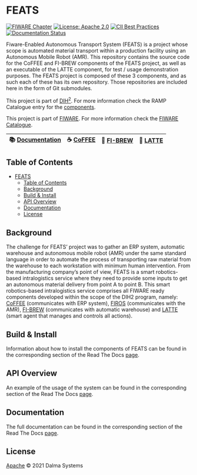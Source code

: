 # FEATS

[![FIWARE Chapter](https://img.shields.io/badge/FIWARE-Robots-45d3dd.svg)](https://www.fiware.org/developers/catalogue/)
[![License: Apache 2.0](https://img.shields.io/badge/License-Apache%202.0-green)](https://opensource.org/licenses/MIT)
[![CII Best Practices](https://bestpractices.coreinfrastructure.org/projects/4842/badge)](https://bestpractices.coreinfrastructure.org/projects/4842)
[![Documentation Status](https://readthedocs.org/projects/feats-dih2/badge/?version=latest)](https://feats-dih2.readthedocs.io/en/latest/?badge=latest)

Fiware-Enabled Autonomous Transport System (FEATS) is a project whose scope is automated material transport within a production facility using an Autonomous Mobile Robot (AMR).
This repository contains the source code for the CoFFEE and FI-BREW components of the FEATS project, as well as an executable of the LATTE component, for test / usage demonstration purposes.
The FEATS project is composed of these 3 components, and as such each of these has its own repository. Those repositories are included here in the form of Git submodules.

This project is part of [DIH<sup>2</sup>](http://www.dih-squared.eu/). For more information check the RAMP Catalogue entry for the
[components](https://github.com/ramp-eu).

This project is part of [FIWARE](https://www.fiware.org/). For more information check the [FIWARE Catalogue](https://github.com/Fiware/catalogue/).


 :books: [Documentation](https://feats-dih2.readthedocs.io/en/latest/) | :coffee: [CoFFEE](https://github.com/Dalma-Systems/coffee/) | :cup_with_straw: [FI-BREW](https://github.com/Dalma-Systems/fi-brew/) | :milk_glass: [LATTE](https://github.com/Dalma-Systems/latte/)
 --- | --- | --- | ---

## Table of Contents
- [FEATS](#feats)
  - [Table of Contents](#table-of-contents)
  - [Background](#background)
  - [Build & Install](#build--install)
  - [API Overview](#api-overview)
  - [Documentation](#documentation)
  - [License](#license)

## Background

The challenge for FEATS’ project was to gather an ERP system, automatic warehouse and autonomous mobile robot (AMR) under the same standard language in order to automate the process of transporting raw material from the warehouse to each workstation with minimum human intervention. 
From the manufacturing company’s point of view, FEATS is a smart robotics-based intralogistics service where they need to provide some inputs to get an autonomous material delivery from point A to point B.
This smart robotics-based intralogistics service comprises all FIWARE ready components developed within the scope of the DIH2 program, namely: [CoFFEE](https://github.com/Dalma-Systems/coffee/) (communicates with ERP system), [FIROS](https://github.com/iml130/firos) (communicates with the AMR), [FI-BREW](https://github.com/Dalma-Systems/fi-brew/) (communicates with automatic warehouse) and [LATTE](https://github.com/Dalma-Systems/latte/) (smart agent that manages and controls all actions).

## Build & Install
Information about how to install the components of FEATS can be found in the corresponding section of the Read The Docs [page](https://feats-dih2.readthedocs.io/en/latest/).

## API Overview
An example of the usage of the system can be found in the corresponding section of the Read The Docs [page](https://feats-dih2.readthedocs.io/en/latest/).

## Documentation
The full documentation can be found in the corresponding section of the Read The Docs [page](https://feats-dih2.readthedocs.io/en/latest/).

## License

[Apache](LICENSE) © 2021 Dalma Systems